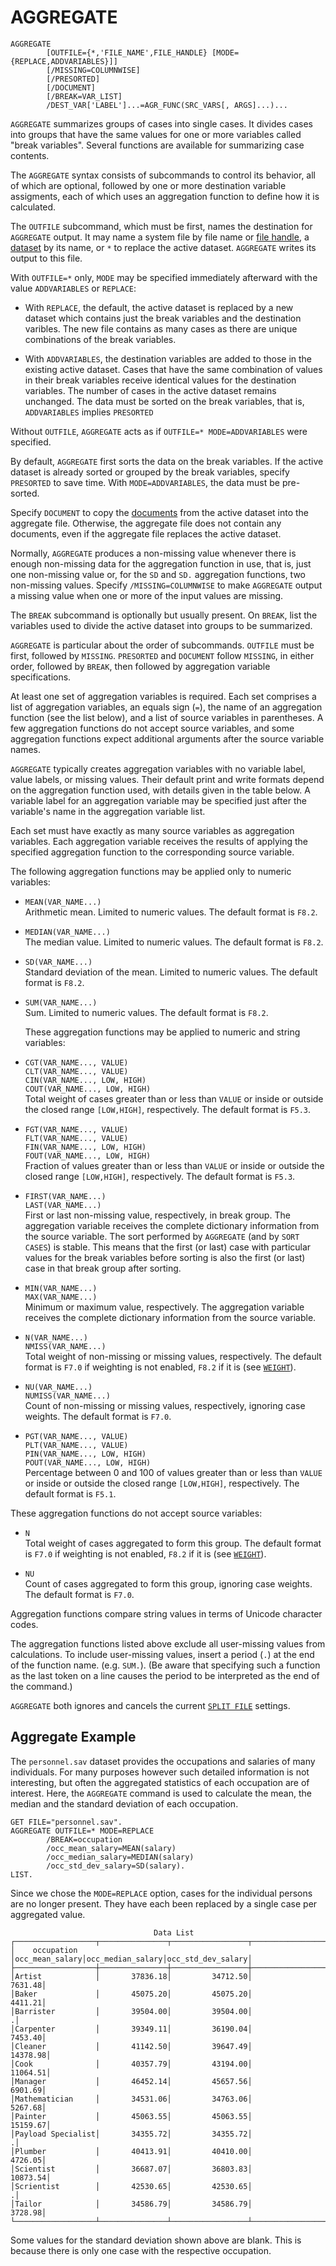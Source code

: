 # AGGREGATE

```
AGGREGATE
        [OUTFILE={*,'FILE_NAME',FILE_HANDLE} [MODE={REPLACE,ADDVARIABLES}]]
        [/MISSING=COLUMNWISE]
        [/PRESORTED]
        [/DOCUMENT]
        [/BREAK=VAR_LIST]
        /DEST_VAR['LABEL']...=AGR_FUNC(SRC_VARS[, ARGS]...)...
```

`AGGREGATE` summarizes groups of cases into single cases.  It divides
cases into groups that have the same values for one or more variables
called "break variables".  Several functions are available for
summarizing case contents.

The `AGGREGATE` syntax consists of subcommands to control its
behavior, all of which are optional, followed by one or more
destination variable assigments, each of which uses an aggregation
function to define how it is calculated.

The `OUTFILE` subcommand, which must be first, names the destination
for `AGGREGATE` output.  It may name a system file by file name or
[file handle](../../language/files/file-handles.md), a
[dataset](../../language/datasets/index.md) by its name, or `*` to
replace the active dataset.  `AGGREGATE` writes its output to this
file.

With `OUTFILE=*` only, `MODE` may be specified immediately afterward
with the value `ADDVARIABLES` or `REPLACE`:

- With `REPLACE`, the default, the active dataset is replaced by a
  new dataset which contains just the break variables and the
  destination varibles.  The new file contains as many cases as there
  are unique combinations of the break variables.

- With `ADDVARIABLES`, the destination variables are added to those
  in the existing active dataset.  Cases that have the same
  combination of values in their break variables receive identical
  values for the destination variables.  The number of cases in the
  active dataset remains unchanged.  The data must be sorted on the
  break variables, that is, `ADDVARIABLES` implies `PRESORTED`

Without `OUTFILE`, `AGGREGATE` acts as if `OUTFILE=*
MODE=ADDVARIABLES` were specified.

By default, `AGGREGATE` first sorts the data on the break variables.
If the active dataset is already sorted or grouped by the break
variables, specify `PRESORTED` to save time.  With
`MODE=ADDVARIABLES`, the data must be pre-sorted.

Specify `DOCUMENT` to copy the [documents](../utilities/document.md)
from the active dataset into the aggregate file.  Otherwise, the
aggregate file does not contain any documents, even if the aggregate
file replaces the active dataset.

Normally, `AGGREGATE` produces a non-missing value whenever there is
enough non-missing data for the aggregation function in use, that is,
just one non-missing value or, for the `SD` and `SD.` aggregation
functions, two non-missing values.  Specify `/MISSING=COLUMNWISE` to
make `AGGREGATE` output a missing value when one or more of the input
values are missing.

The `BREAK` subcommand is optionally but usually present.  On `BREAK`,
list the variables used to divide the active dataset into groups to be
summarized.

`AGGREGATE` is particular about the order of subcommands.  `OUTFILE`
must be first, followed by `MISSING`.  `PRESORTED` and `DOCUMENT`
follow `MISSING`, in either order, followed by `BREAK`, then followed
by aggregation variable specifications.

At least one set of aggregation variables is required.  Each set
comprises a list of aggregation variables, an equals sign (`=`), the
name of an aggregation function (see the list below), and a list of
source variables in parentheses.  A few aggregation functions do not
accept source variables, and some aggregation functions expect
additional arguments after the source variable names.

`AGGREGATE` typically creates aggregation variables with no variable
label, value labels, or missing values.  Their default print and write
formats depend on the aggregation function used, with details given in
the table below.  A variable label for an aggregation variable may be
specified just after the variable's name in the aggregation variable
list.

Each set must have exactly as many source variables as aggregation
variables.  Each aggregation variable receives the results of applying
the specified aggregation function to the corresponding source variable.

The following aggregation functions may be applied only to numeric
variables:

* `MEAN(VAR_NAME...)`  
  Arithmetic mean.  Limited to numeric values.  The default format is
  `F8.2`.

* `MEDIAN(VAR_NAME...)`  
  The median value.  Limited to numeric values.  The default format
  is `F8.2`.

* `SD(VAR_NAME...)`  
  Standard deviation of the mean.  Limited to numeric values.  The
  default format is `F8.2`.

* `SUM(VAR_NAME...)`  
  Sum.  Limited to numeric values.  The default format is `F8.2`.

   These aggregation functions may be applied to numeric and string
variables:

* `CGT(VAR_NAME..., VALUE)`  
  `CLT(VAR_NAME..., VALUE)`  
  `CIN(VAR_NAME..., LOW, HIGH)`  
  `COUT(VAR_NAME..., LOW, HIGH)`  
  Total weight of cases greater than or less than `VALUE` or inside or
  outside the closed range `[LOW,HIGH]`, respectively.  The default
  format is `F5.3`.

* `FGT(VAR_NAME..., VALUE)`  
  `FLT(VAR_NAME..., VALUE)`  
  `FIN(VAR_NAME..., LOW, HIGH)`  
  `FOUT(VAR_NAME..., LOW, HIGH)`  
  Fraction of values greater than or less than `VALUE` or inside or
  outside the closed range `[LOW,HIGH]`, respectively.  The default
  format is `F5.3`.

* `FIRST(VAR_NAME...)`  
  `LAST(VAR_NAME...)`  
  First or last non-missing value, respectively, in break group.  The
  aggregation variable receives the complete dictionary information
  from the source variable.  The sort performed by `AGGREGATE` (and
  by `SORT CASES`) is stable.  This means that the first (or last)
  case with particular values for the break variables before sorting
  is also the first (or last) case in that break group after sorting.

* `MIN(VAR_NAME...)`  
  `MAX(VAR_NAME...)`  
  Minimum or maximum value, respectively.  The aggregation variable
  receives the complete dictionary information from the source
  variable.

* `N(VAR_NAME...)`  
  `NMISS(VAR_NAME...)`  
  Total weight of non-missing or missing values, respectively.  The
  default format is `F7.0` if weighting is not enabled, `F8.2` if it is
  (see [`WEIGHT`](../selection/weight.md)).

* `NU(VAR_NAME...)`  
  `NUMISS(VAR_NAME...)`  
  Count of non-missing or missing values, respectively, ignoring case
  weights.  The default format is `F7.0`.

* `PGT(VAR_NAME..., VALUE)`  
  `PLT(VAR_NAME..., VALUE)`  
  `PIN(VAR_NAME..., LOW, HIGH)`  
  `POUT(VAR_NAME..., LOW, HIGH)`  
  Percentage between 0 and 100 of values greater than or less than
  `VALUE` or inside or outside the closed range `[LOW,HIGH]`,
  respectively.  The default format is `F5.1`.

These aggregation functions do not accept source variables:

* `N`  
  Total weight of cases aggregated to form this group.  The default
  format is `F7.0` if weighting is not enabled, `F8.2` if it is (see
  [`WEIGHT`](../selection/weight.md)).

* `NU`  
  Count of cases aggregated to form this group, ignoring case
  weights.  The default format is `F7.0`.

Aggregation functions compare string values in terms of Unicode
character codes.

The aggregation functions listed above exclude all user-missing values
from calculations.  To include user-missing values, insert a period
(`.`) at the end of the function name.  (e.g. `SUM.`).  (Be aware that
specifying such a function as the last token on a line causes the
period to be interpreted as the end of the command.)

`AGGREGATE` both ignores and cancels the current [`SPLIT
FILE`](../selection/split-file.md) settings.

## Aggregate Example

The `personnel.sav` dataset provides the occupations and salaries of
many individuals.  For many purposes however such detailed information
is not interesting, but often the aggregated statistics of each
occupation are of interest.  Here, the `AGGREGATE` command is used to
calculate the mean, the median and the standard deviation of each
occupation.

```
GET FILE="personnel.sav".
AGGREGATE OUTFILE=* MODE=REPLACE
        /BREAK=occupation
        /occ_mean_salary=MEAN(salary)
        /occ_median_salary=MEDIAN(salary)
        /occ_std_dev_salary=SD(salary).
LIST.
```

Since we chose the `MODE=REPLACE` option, cases for the individual
persons are no longer present.  They have each been replaced by a
single case per aggregated value.

```
                                Data List
┌──────────────────┬───────────────┬─────────────────┬──────────────────┐
│    occupation    │occ_mean_salary│occ_median_salary│occ_std_dev_salary│
├──────────────────┼───────────────┼─────────────────┼──────────────────┤
│Artist            │       37836.18│         34712.50│           7631.48│
│Baker             │       45075.20│         45075.20│           4411.21│
│Barrister         │       39504.00│         39504.00│                 .│
│Carpenter         │       39349.11│         36190.04│           7453.40│
│Cleaner           │       41142.50│         39647.49│          14378.98│
│Cook              │       40357.79│         43194.00│          11064.51│
│Manager           │       46452.14│         45657.56│           6901.69│
│Mathematician     │       34531.06│         34763.06│           5267.68│
│Painter           │       45063.55│         45063.55│          15159.67│
│Payload Specialist│       34355.72│         34355.72│                 .│
│Plumber           │       40413.91│         40410.00│           4726.05│
│Scientist         │       36687.07│         36803.83│          10873.54│
│Scrientist        │       42530.65│         42530.65│                 .│
│Tailor            │       34586.79│         34586.79│           3728.98│
└──────────────────┴───────────────┴─────────────────┴──────────────────┘
```

Some values for the standard deviation shown above are blank.  This is
because there is only one case with the respective occupation.


